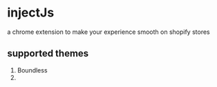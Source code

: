 # injectJs

a chrome extension to make your experience smooth on shopify stores

## supported themes

1. Boundless
2.
